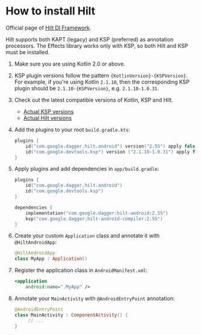 # How to install Hilt 

Official page of [Hilt DI Framework](https://dagger.dev/hilt/).

Hilt supports both KAPT (legacy) and KSP (preferred) as annotation processors.
The Effects library works only with KSP, so both Hilt and KSP must be installed.

1. Make sure you are using Kotlin 2.0 or above.
2. KSP plugin versions follow the pattern `{KotlinVersion}-{KSPVersion}`.
   For example, if you're using Kotlin `2.1.10`, then the corresponding KSP plugin should be `2.1.10-{KSPVersion}`,
   e.g. `2.1.10-1.0.31`.
3. Check out the latest compatible versions of Kotlin, KSP and Hilt.

   - [Actual KSP versions](https://mvnrepository.com/artifact/com.google.devtools.ksp/com.google.devtools.ksp.gradle.plugin?repo=central)
   - [Actual Hilt versions](https://mvnrepository.com/artifact/com.google.dagger/hilt-android-gradle-plugin)

4. Add the plugins to your root `build.gradle.kts`:

   ```kotlin
   plugins {
       id("com.google.dagger.hilt.android") version("2.55") apply false
       id("com.google.devtools.ksp") version ("2.1.10-1.0.31") apply false
   }
   ```

5. Apply plugins and add dependencies in `app/build.gradle`:

   ```kotlin
   plugins {
       id("com.google.dagger.hilt.android")
       id("com.google.devtools.ksp")
   }
   
   dependencies {
       implementation("com.google.dagger:hilt-android:2.55")
       ksp("com.google.dagger:hilt-android-compiler:2.55")
   }
   ```
   
6. Create your custom `Application` class and annotate it with `@HiltAndroidApp`:

   ```kotlin
   @HiltAndroidApp
   class MyApp : Application()
   ```

7. Register the application class in `AndroidManifest.xml`:

   ```xml
   <application
       android:name=".MyApp" />
   ```

8. Annotate your `MainActivity` with `@AndroidEntryPoint` annotation:

   ```kotlin
   @AndroidEntryPoint
   class MainActivity : ComponentActivity() {
        // ...
   }
   ```
